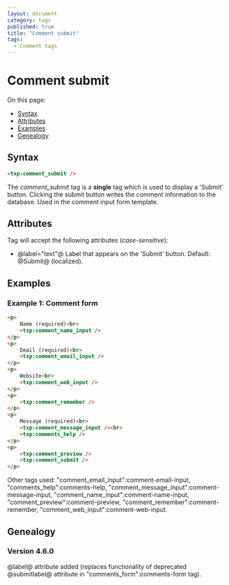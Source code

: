 ```yaml
---
layout: document
category: tags
published: true
title: "Comment submit"
tags:
  - Comment tags
---
```


# Comment submit

On this page:

* [Syntax](#user-content-syntax)
* [Attributes](#user-content-attributes)
* [Examples](#user-content-examples)
* [Genealogy](#user-content-genealogy)

## Syntax

```html
<txp:comment_submit />
```

The *comment_submit* tag is a __single__ tag which is used to display a 'Submit' button. Clicking the submit button writes the comment information to the database. Used in the comment input form template.

## Attributes

Tag will accept the following attributes (*case-sensitive*):

* @label="text"@
Label that appears on the 'Submit' button.
Default: @Submit@ (localized).

## Examples

### Example 1: Comment form

```html
<p>
    Name (required)<br>
    <txp:comment_name_input />
</p>
<p>
    Email (required)<br>
    <txp:comment_email_input />
</p>
<p>
    Website<br>
    <txp:comment_web_input />
</p>
<p>
    <txp:comment_remember />
</p>
<p>
    Message (required)<br>
    <txp:comment_message_input /><br>
    <txp:comments_help />
</p>
<p>
    <txp:comment_preview />
    <txp:comment_submit />
</p>
```

Other tags used: "comment_email_input":comment-email-input, "comments_help":comments-help, "comment_message_input":comment-message-input, "comment_name_input":comment-name-input, "comment_preview":comment-preview, "comment_remember":comment-remember, "comment_web_input":comment-web-input.

## Genealogy

### Version 4.6.0

@label@ attribute added (replaces functionality of deprecated @submitlabel@ attribute in "comments_form":comments-form tag).
